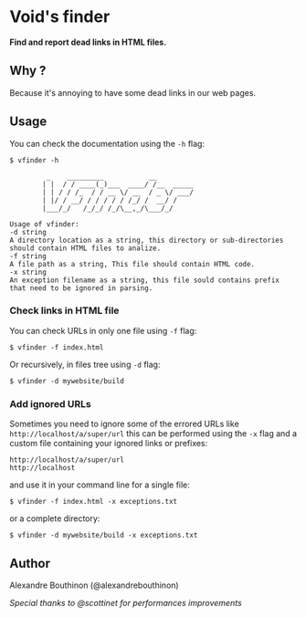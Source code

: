 # Void's finder

__Find and report dead links in HTML files.__

## Why ?
Because it's annoying to have some dead links in our web pages.

## Usage

You can check the documentation using the `-h` flag:

```
$ vfinder -h

         _    _________           __
        | |  / / ____(_)___  ____/ /__  _____
        | | / / /_  / / __ \/ __  / _ \/ ___/
        | |/ / __/ / / / / / /_/ /  __/ /
        |___/_/   /_/_/ /_/\__,_/\___/_/

Usage of vfinder:
-d string
A directory location as a string, this directory or sub-directories should contain HTML files to analize.
-f string
A file path as a string, This file should contain HTML code.
-x string
An exception filename as a string, this file sould contains prefix that need to be ignored in parsing.

```

### Check links in HTML file

You can check URLs in only one file using `-f` flag:

```
$ vfinder -f index.html
```

Or recursively, in files tree using `-d` flag:

```
$ vfinder -d mywebsite/build
```

### Add ignored URLs

Sometimes you need to ignore some of the errored URLs like `http://localhost/a/super/url` this can be performed using the `-x` flag and a custom file containing your ignored links or prefixes:


```
http://localhost/a/super/url
http://localhost
```

and use it in your command line for a single file:

```
$ vfinder -f index.html -x exceptions.txt
```

or a complete directory:

```
$ vfinder -d mywebsite/build -x exceptions.txt
```

## Author

Alexandre Bouthinon (@alexandrebouthinon)

_Special thanks to @scottinet for performances improvements_
